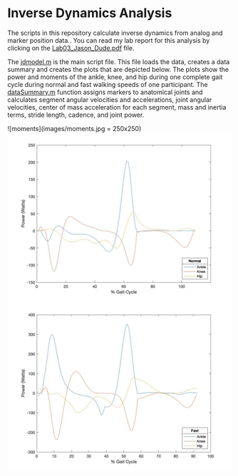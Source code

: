 # Inverse Dynamics Analysis
The scripts in this repository calculate inverse dynamics from analog and marker position data.. You can read my lab report for this analysis by clicking on the [Lab03_Jason_Dude.pdf](Lab03_Jason_Dude.pdf) file. 

The [jdmodel.m](jdmodel.m) is the main script file. This file loads the data, creates a data summary and creates the plots that are depicted below. The plots show the power and moments of the ankle, knee, and hip during one complete gait cycle during normal and fast walking speeds of one participant. The [dataSummary.m](dataSummary.m) function assigns markers to anatomical joints and calculates segment angular velocities and accelerations, joint angular velocities, center of mass acceleration for each segment, mass and inertia terms, stride length, cadence, and joint power.

![moments](images/moments.jpg = 250x250)
![power](images/power.jpg)
![power_fast](images/power_fast.jpg)

